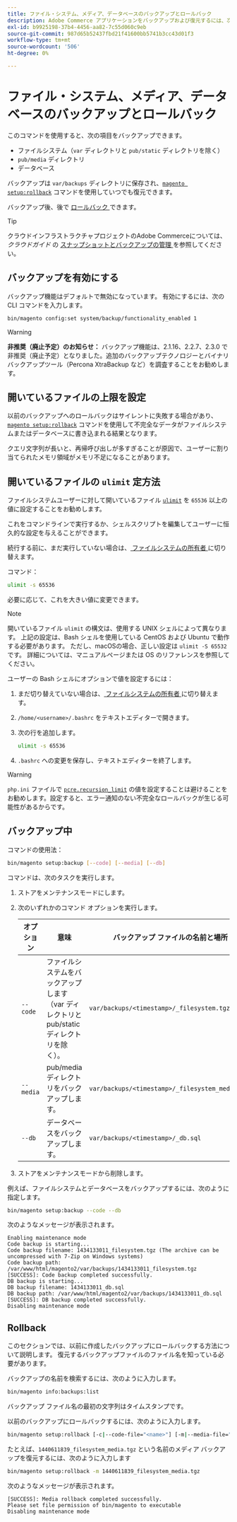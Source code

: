 ```yaml
---
title: ファイル・システム、メディア、データベースのバックアップとロールバック
description: Adobe Commerce アプリケーションをバックアップおよび復元するには、次の手順に従います。
exl-id: b9925198-37b4-4456-aa82-7c55d060c9eb
source-git-commit: 987d65b52437fbd21f41600bb5741b3cc43d01f3
workflow-type: tm+mt
source-wordcount: '506'
ht-degree: 0%

---
```


# ファイル・システム、メディア、データベースのバックアップとロールバック

このコマンドを使用すると、次の項目をバックアップできます。

* ファイルシステム（`var` ディレクトリと `pub/static` ディレクトリを除く）
* `pub/media` ディレクトリ
* データベース

バックアップは `var/backups` ディレクトリに保存され、[`magento setup:rollback`](uninstall-modules.md#roll-back-the-file-system-database-or-media-files) コマンドを使用していつでも復元できます。

バックアップ後、後で [ ロールバック ](#rollback) できます。

>[!TIP]
>
>クラウドインフラストラクチャプロジェクトのAdobe Commerceについては、_クラウドガイド_ の [ スナップショットとバックアップの管理 ](https://experienceleague.adobe.com/en/docs/commerce-cloud-service/user-guide/develop/storage/snapshots) を参照してください。

## バックアップを有効にする

バックアップ機能はデフォルトで無効になっています。 有効にするには、次の CLI コマンドを入力します。

```bash
bin/magento config:set system/backup/functionality_enabled 1
```

>[!WARNING]
>
>**非推奨（廃止予定）のお知らせ：**
>バックアップ機能は、2.1.16、2.2.7、2.3.0 で非推奨（廃止予定）となりました。追加のバックアップテクノロジーとバイナリバックアップツール（Percona XtraBackup など）を調査することをお勧めします。

## 開いているファイルの上限を設定

以前のバックアップへのロールバックはサイレントに失敗する場合があり、[`magento setup:rollback`](uninstall-modules.md#roll-back-the-file-system-database-or-media-files) コマンドを使用して不完全なデータがファイルシステムまたはデータベースに書き込まれる結果となります。

クエリ文字列が長いと、再帰呼び出しが多すぎることが原因で、ユーザーに割り当てられたメモリ領域がメモリ不足になることがあります。

## 開いているファイルの `ulimit` 定方法

ファイルシステムユーザーに対して開いているファイル [`ulimit`](https://ss64.com/bash/ulimit.html) を `65536` 以上の値に設定することをお勧めします。

これをコマンドラインで実行するか、シェルスクリプトを編集してユーザーに恒久的な設定を与えることができます。

続行する前に、まだ実行していない場合は、[ ファイルシステムの所有者 ](../prerequisites/file-system/overview.md) に切り替えます。

コマンド：

```bash
ulimit -s 65536
```

必要に応じて、これを大きい値に変更できます。

>[!NOTE]
>
>開いているファイル `ulimit` の構文は、使用する UNIX シェルによって異なります。 上記の設定は、Bash シェルを使用している CentOS および Ubuntu で動作する必要があります。 ただし、macOSの場合、正しい設定は `ulimit -S 65532` です。 詳細については、マニュアルページまたは OS のリファレンスを参照してください。

ユーザーの Bash シェルにオプションで値を設定するには：

1. まだ切り替えていない場合は、[ ファイルシステムの所有者 ](../prerequisites/file-system/overview.md) に切り替えます。
1. `/home/<username>/.bashrc` をテキストエディターで開きます。
1. 次の行を追加します。

   ```bash
   ulimit -s 65536
   ```

1. `.bashrc` への変更を保存し、テキストエディターを終了します。

>[!WARNING]
>
>`php.ini` ファイルで [`pcre.recursion_limit`](https://www.php.net/manual/en/pcre.configuration.php) の値を設定することは避けることをお勧めします。設定すると、エラー通知のない不完全なロールバックが生じる可能性があるからです。

## バックアップ中

コマンドの使用法：

```bash
bin/magento setup:backup [--code] [--media] [--db]
```

コマンドは、次のタスクを実行します。

1. ストアをメンテナンスモードにします。
1. 次のいずれかのコマンド オプションを実行します。

   | オプション | 意味 | バックアップ ファイルの名前と場所 |
   |--- |--- |--- |
   | `--code` | ファイルシステムをバックアップします（var ディレクトリと pub/static ディレクトリを除く）。 | `var/backups/<timestamp>/_filesystem.tgz` |
   | `--media` | pub/media ディレクトリをバックアップします。 | `var/backups/<timestamp>/_filesystem_media.tgz` |
   | `--db` | データベースをバックアップします。 | `var/backups/<timestamp>/_db.sql` |

1. ストアをメンテナンスモードから削除します。

例えば、ファイルシステムとデータベースをバックアップするには、次のように指定します。

```bash
bin/magento setup:backup --code --db
```

次のようなメッセージが表示されます。

```
Enabling maintenance mode
Code backup is starting...
Code backup filename: 1434133011_filesystem.tgz (The archive can be uncompressed with 7-Zip on Windows systems)
Code backup path: /var/www/html/magento2/var/backups/1434133011_filesystem.tgz
[SUCCESS]: Code backup completed successfully.
DB backup is starting...
DB backup filename: 1434133011_db.sql
DB backup path: /var/www/html/magento2/var/backups/1434133011_db.sql
[SUCCESS]: DB backup completed successfully.
Disabling maintenance mode
```

## Rollback

このセクションでは、以前に作成したバックアップにロールバックする方法について説明します。 復元するバックアップファイルのファイル名を知っている必要があります。

バックアップの名前を検索するには、次のように入力します。

```bash
bin/magento info:backups:list
```

バックアップ ファイル名の最初の文字列はタイムスタンプです。

以前のバックアップにロールバックするには、次のように入力します。

```bash
bin/magento setup:rollback [-c|--code-file="<name>"] [-m|--media-file="<name>"] [-d|--db-file="<name>"]
```

たとえば、`1440611839_filesystem_media.tgz` という名前のメディア バックアップを復元するには、次のように入力します

```bash
bin/magento setup:rollback -m 1440611839_filesystem_media.tgz
```

次のようなメッセージが表示されます。

```
[SUCCESS]: Media rollback completed successfully.
Please set file permission of bin/magento to executable
Disabling maintenance mode
```
